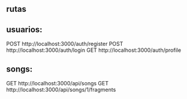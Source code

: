 ## rutas

## usuarios:

POST http://localhost:3000/auth/register
POST http://localhost:3000/auth/login
GET http://localhost:3000/auth/profile

## songs:

GET http://localhost:3000/api/songs
GET http://localhost:3000/api/songs/1/fragments

